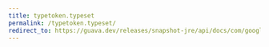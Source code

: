 ```yaml
---
title: typetoken.typeset
permalink: /typetoken.typeset/
redirect_to: https://guava.dev/releases/snapshot-jre/api/docs/com/google/common/reflect/TypeToken.TypeSet.html
---
```

